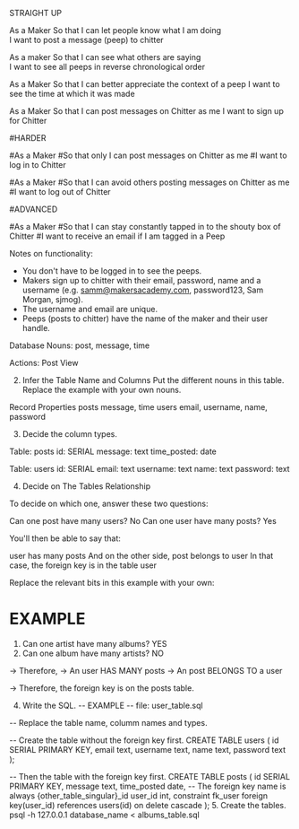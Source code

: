 STRAIGHT UP

As a Maker
So that I can let people know what I am doing  
I want to post a message (peep) to chitter

As a maker
So that I can see what others are saying  
I want to see all peeps in reverse chronological order

As a Maker
So that I can better appreciate the context of a peep
I want to see the time at which it was made

As a Maker
So that I can post messages on Chitter as me
I want to sign up for Chitter

#HARDER

#As a Maker
#So that only I can post messages on Chitter as me
#I want to log in to Chitter

#As a Maker
#So that I can avoid others posting messages on Chitter as me
#I want to log out of Chitter

#ADVANCED

#As a Maker
#So that I can stay constantly tapped in to the shouty box of Chitter
#I want to receive an email if I am tagged in a Peep

Notes on functionality:
 - You don't have to be logged in to see the peeps.
 - Makers sign up to chitter with their email, password, name and a username (e.g. samm@makersacademy.com, password123, Sam Morgan, sjmog).
 - The username and email are unique.
 - Peeps (posts to chitter) have the name of the maker and their user handle.

Database Nouns:
post, message, time

Actions:
Post
View

2. Infer the Table Name and Columns
Put the different nouns in this table. Replace the example with your own nouns.

Record	Properties
posts 	message, time
users   email, username, name, password

3. Decide the column types.

Table: posts
id: SERIAL
message: text
time_posted: date

Table: users
id: SERIAL
email: text
username: text
name: text
password: text



4. Decide on The Tables Relationship

To decide on which one, answer these two questions:

Can one post have many users? No
Can one user have many posts? Yes

You'll then be able to say that:

user has many posts
And on the other side, post belongs to user
In that case, the foreign key is in the table user

Replace the relevant bits in this example with your own:

# EXAMPLE

1. Can one artist have many albums? YES
2. Can one album have many artists? NO

-> Therefore,
-> An user HAS MANY posts
-> An post BELONGS TO a user

-> Therefore, the foreign key is on the posts table.

4. Write the SQL.
-- EXAMPLE
-- file: user_table.sql

-- Replace the table name, columm names and types.

-- Create the table without the foreign key first.
CREATE TABLE users (
  id SERIAL PRIMARY KEY,
  email text,
  username text,
  name text,
  password text
);

-- Then the table with the foreign key first.
CREATE TABLE posts (
  id SERIAL PRIMARY KEY,
  message text,
  time_posted date,
-- The foreign key name is always {other_table_singular}_id
  user_id int,
  constraint fk_user foreign key(user_id)
    references users(id)
    on delete cascade
);
5. Create the tables.
psql -h 127.0.0.1 database_name < albums_table.sql